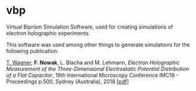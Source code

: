 # vbp
Virtual Biprism Simulation Software, used for creating simulations of electron holographic experiments.

This software was used among other things to generate simulations for the following publication:

<ins>T. Wagner</ins>, **F. Nowak**, L. Blacha and M. Lehmann, *Electron Holographic Measurement of the Three-Dimensional Electrostatic Potential Distribution of a Flat Capacitor*, 19th International Microscopy Conference IMC19 - Proceedings p.500, Sydney (Australia), 2018 [[pdf](https://franznowak.github.io/assets/documents/abstract_3d_capacitor.pdf)]
